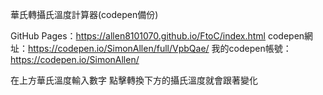 華氏轉攝氏溫度計算器(codepen備份)

GitHub Pages：https://allen8101070.github.io/FtoC/index.html
codepen網址：https://codepen.io/SimonAllen/full/VpbQae/
我的codepen帳號：https://codepen.io/SimonAllen/

在上方華氏溫度輸入數字
點擊轉換下方的攝氏溫度就會跟著變化
